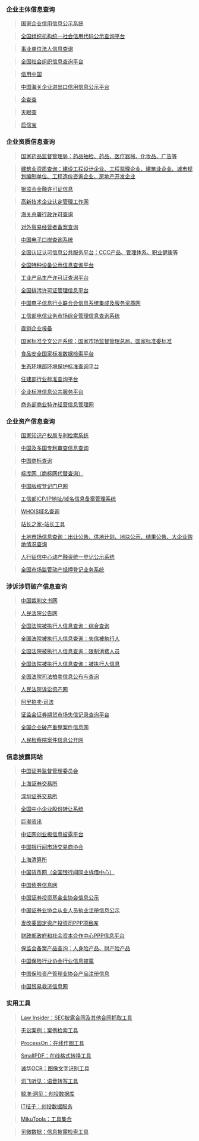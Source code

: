 ### 企业主体信息查询

> [国家企业信用信息公示系统](http://www.gsxt.gov.cn/index.html)

> [全国组织机构统一社会信用代码公示查询平台](https://www.cods.org.cn/)

> [事业单位法人信息查询](http://www.gjsy.gov.cn/cxzl/)

> [全国社会组织信息查询平台](http://www.chinanpo.gov.cn/search/orgindex.html)

> [信用中国](https://www.creditchina.gov.cn/)

> [中国海关企业进出口信用信息公示平台](http://credit.customs.gov.cn/)

> [企查查](https://www.qichacha.com/)

> [天眼查](https://www.tianyancha.com/)

> [启信宝](https://www.qixin.com/)

### 企业资质信息查询

> [国家药品监督管理局：药品抽检、药品、医疗器械、化妆品、广告等](http://qy1.sfda.gov.cn/datasearchcnda/face3/dir.html)

> [建筑业资质查询：建设工程设计企业、工程监理企业、建筑业企业、城市规划编制单位、工程造价咨询企业、房地产开发企业](http://www.mohurd.gov.cn/wbdt/dwzzcx/index.html)

> [银监会金融许可证信息](http://xukezheng.cbrc.gov.cn/ilicence/)

> [高新技术企业认定管理工作网](http://www.innocom.gov.cn/)

> [海关总署行政许可查询](http://www.customs.gov.cn/customs/302249/302334/302335/index.html)

> [对外贸易经营者备案查询](http://iecms.mofcom.gov.cn/)

> [中国电子口岸查询系统](http://www.chinaport.gov.cn/) 

> [全国认证认可信息公共服务平台：CCC产品、管理体系、职业健康等](http://cx.cnca.cn/CertECloud/index/index/page)    

> [全国特种设备公示信息查询平台](https://www.cnse.gov.cn/)    

> [工业产品生产许可证查询平台](http://gyxkz.aqsiq.gov.cn:8080/zhijian/)    

> [全国排污许可证管理信息平台](http://permit.mee.gov.cn/permitExt/outside/default.jsp) 

> [中国电子信息行业联合会信息系统集成及服务资质网](http://www.csi-s.org.cn/miitnew_webmap/miitnew_xxcx_jcqycx/)

> [工信部电信业务市场综合管理信息查询系统](https://tsm.miit.gov.cn/dxxzsp/) 

> [直销企业报备](http://zxjg.saic.gov.cn/samrmrkout/)

> [国家标准全文公开系统：国家市场监督管理总局、国家标准委标准](http://www.gb688.cn/bzgk/gb/index)

> [食品安全国家标准数据检索平台](http://bz.cfsa.net.cn/db)

> [生态环境部环境保护标准查询平台](http://kjs.mee.gov.cn/hjbhbz/)

> [住建部行业标准查询平台](http://www.mohurd.gov.cn/bzde/index.html)

> [企业标准信息公共服务平台](http://www.cpbz.gov.cn/)

> [商务部商业特许经营信息管理网](http://txjy.syggs.mofcom.gov.cn/)

### 企业资产信息查询

> [国家知识产权局专利检索系统](http://www.pss-system.gov.cn/sipopublicsearch/portal/uiIndex.shtml)

> [中国及多国专利审查信息查询](http://cpquery.sipo.gov.cn/)   

> [中国商标查询](http://sbj.saic.gov.cn/sbcx/)  

> [标库网（商标网代替查询）](http://www.tmkoo.com/)

> [中国版权登记门户网](http://www.ccopyright.com.cn/)

> [工信部ICP/IP地址/域名信息备案管理系统](http://www.beian.miit.gov.cn/)

> [WHOIS域名查询](https://whois.icann.org/zh)

> [站长之家-站长工具](http://tool.chinaz.com/)

> [土地市场信息查询：出让公告、供地计划、地块公示、结果公告、大企业购地情况查询](http://www.landchina.com/)

> [人行征信中心动产融资统一登记公示系统](https://www.zhongdengwang.org.cn/rs/main.jsp#)

> [全国市场监管动产抵押登记业务系统](http://dcdy.gsxt.gov.cn/loginSydq/index.xhtml)

### 涉诉涉罚破产信息查询

> [中国裁判文书网](http://wenshu.court.gov.cn/) 

> [人民法院公告网](https://rmfygg.court.gov.cn/)  

> [全国法院被执行人信息查询：综合查询](http://zxgk.court.gov.cn/zhzxgk/)

> [全国法院被执行人信息查询：失信被执行人](http://zxgk.court.gov.cn/zhixing/)

> [全国法院被执行人信息查询：限制消费人员](http://zxgk.court.gov.cn/xgl/)

> [全国法院被执行人信息查询：被执行人信息](http://zxgk.court.gov.cn/zhixing/)

> [全国法院司法拍卖信息公布与查询](http://zxgk.court.gov.cn/sfpm/)

> [人民法院诉讼资产网](https://www.rmfysszc.gov.cn/)

> [阿里拍卖·司法](https://sf.taobao.com/)

> [证监会证券期货市场失信记录查询平台](http://neris.csrc.gov.cn/shixinchaxun/)

> [全国企业破产重整案件信息网](http://pccz.court.gov.cn/pcajxxw/index/xxwsy)

> [人民检察院案件信息公开网](http://www.ajxxgk.jcy.gov.cn/html/gj/)

### 信息披露网站

> [中国证券监督管理委员会](http://www.csrc.gov.cn/pub/newsite/)

> [上海证券交易所](http://www.sse.com.cn/)

> [深圳证券交易所](http://www.szse.cn/)

> [全国中小企业股份转让系统](http://www.neeq.com.cn/)

> [巨潮资讯](http://www.cninfo.com.cn/new/index)

> [中证网创业板信息披露平台](http://chinext.cs.com.cn/index.html)

> [中国银行间市场交易商协会](http://www.nafmii.org.cn/)

> [上海清算所](http://www.shclearing.com/)

> [中国货币网（全国银行间同业拆借中心）](http://www.chinamoney.com.cn/chinese/)

> [中国债券信息网](https://www.chinabond.com.cn/d2s/index.html)

> [中国证券投资基金业协会信息公示](http://gs.amac.org.cn/)

> [中国证券业协会从业人员执业注册信息公示](http://exam.sac.net.cn/pages/registration/sac-publicity-report.html)

> [发改委固定资产投资司PPP项目库](http://tzs.ndrc.gov.cn/zttp/PPPxmk/xmk/)

> [财政部政府和社会资本合作中心PPP信息平台](http://www.cpppc.org/)

> [保监会备案产品查询：人身险产品、财产险产品](http://bxjg.circ.gov.cn/web/site0/tab5253/)

> [中国保险行业协会行业信息披露](http://icid.iachina.cn/ICID/)

> [中国保险资产管理业协会产品注册信息](http://www.iamac.org.cn/cpzc/zcdt/)

> [中国贸易救济信息网](http://cacs.mofcom.gov.cn/index.shtml)

### 实用工具

> [Law Insider：SEC披露合同及其他合同抓取工具](https://www.lawinsider.com/)

> [无讼案例：案例检索工具](https://www.itslaw.com/bj)

> [ProcessOn：在线作图工具](https://www.processon.com/)

> [SmallPDF：在线格式转换工具](https://smallpdf.com/cn/pdf-to-word)

> [诚华OCR：图像文字识别工具](https://zhcn.109876543210.com/)

> [讯飞听见：语音转写工具](https://www.iflyrec.com/)

> [鲸准·洞见：创投数据库](https://insight.jingdata.com/#/?type=register&invite_code=300010)

> [IT桔子：创投数据服务](https://www.itjuzi.com/)

> [MikuTools：工具集合](https://miku.tools/)

> [见微数据：信息披露检索工具](https://www.jianweidata.com/)